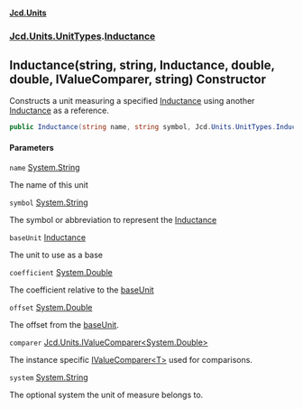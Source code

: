 #### [Jcd.Units](index 'index')
### [Jcd.Units.UnitTypes](Jcd.Units.UnitTypes 'Jcd.Units.UnitTypes').[Inductance](Inductance 'Jcd.Units.UnitTypes.Inductance')

## Inductance(string, string, Inductance, double, double, IValueComparer<double>, string) Constructor

Constructs a unit measuring a specified [Inductance](Inductance 'Jcd.Units.UnitTypes.Inductance') using another [Inductance](Inductance 'Jcd.Units.UnitTypes.Inductance') as a
reference.

```csharp
public Inductance(string name, string symbol, Jcd.Units.UnitTypes.Inductance? baseUnit=null, double coefficient=1.0, double offset=0.0, Jcd.Units.IValueComparer<double>? comparer=null, string system="");
```
#### Parameters

<a name='Jcd.Units.UnitTypes.Inductance.Inductance(string,string,Jcd.Units.UnitTypes.Inductance,double,double,Jcd.Units.IValueComparer_double_,string).name'></a>

`name` [System.String](https://docs.microsoft.com/en-us/dotnet/api/System.String 'System.String')

The name of this unit

<a name='Jcd.Units.UnitTypes.Inductance.Inductance(string,string,Jcd.Units.UnitTypes.Inductance,double,double,Jcd.Units.IValueComparer_double_,string).symbol'></a>

`symbol` [System.String](https://docs.microsoft.com/en-us/dotnet/api/System.String 'System.String')

The symbol or abbreviation to represent the [Inductance](Inductance 'Jcd.Units.UnitTypes.Inductance')

<a name='Jcd.Units.UnitTypes.Inductance.Inductance(string,string,Jcd.Units.UnitTypes.Inductance,double,double,Jcd.Units.IValueComparer_double_,string).baseUnit'></a>

`baseUnit` [Inductance](Inductance 'Jcd.Units.UnitTypes.Inductance')

The unit to use as a base

<a name='Jcd.Units.UnitTypes.Inductance.Inductance(string,string,Jcd.Units.UnitTypes.Inductance,double,double,Jcd.Units.IValueComparer_double_,string).coefficient'></a>

`coefficient` [System.Double](https://docs.microsoft.com/en-us/dotnet/api/System.Double 'System.Double')

The coefficient relative to the [baseUnit](Inductance..ctor.BcyropCKKzpGKJIIXN22oQ#Jcd.Units.UnitTypes.Inductance.Inductance(string,string,Jcd.Units.UnitTypes.Inductance,double,double,Jcd.Units.IValueComparer_double_,string).baseUnit 'Jcd.Units.UnitTypes.Inductance.Inductance(string, string, Jcd.Units.UnitTypes.Inductance, double, double, Jcd.Units.IValueComparer<double>, string).baseUnit')

<a name='Jcd.Units.UnitTypes.Inductance.Inductance(string,string,Jcd.Units.UnitTypes.Inductance,double,double,Jcd.Units.IValueComparer_double_,string).offset'></a>

`offset` [System.Double](https://docs.microsoft.com/en-us/dotnet/api/System.Double 'System.Double')

The offset from the [baseUnit](Inductance..ctor.BcyropCKKzpGKJIIXN22oQ#Jcd.Units.UnitTypes.Inductance.Inductance(string,string,Jcd.Units.UnitTypes.Inductance,double,double,Jcd.Units.IValueComparer_double_,string).baseUnit 'Jcd.Units.UnitTypes.Inductance.Inductance(string, string, Jcd.Units.UnitTypes.Inductance, double, double, Jcd.Units.IValueComparer<double>, string).baseUnit').

<a name='Jcd.Units.UnitTypes.Inductance.Inductance(string,string,Jcd.Units.UnitTypes.Inductance,double,double,Jcd.Units.IValueComparer_double_,string).comparer'></a>

`comparer` [Jcd.Units.IValueComparer&lt;](IValueComparer_T_ 'Jcd.Units.IValueComparer<T>')[System.Double](https://docs.microsoft.com/en-us/dotnet/api/System.Double 'System.Double')[&gt;](IValueComparer_T_ 'Jcd.Units.IValueComparer<T>')

The instance specific [IValueComparer&lt;T&gt;](IValueComparer_T_ 'Jcd.Units.IValueComparer<T>') used for comparisons.

<a name='Jcd.Units.UnitTypes.Inductance.Inductance(string,string,Jcd.Units.UnitTypes.Inductance,double,double,Jcd.Units.IValueComparer_double_,string).system'></a>

`system` [System.String](https://docs.microsoft.com/en-us/dotnet/api/System.String 'System.String')

The optional system the unit of measure belongs to.
